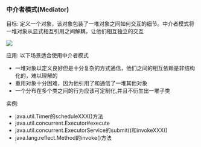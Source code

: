 ### 中介者模式(Mediator)

目标: 定义一个对象，该对象包装了一堆对象之间如何交互的细节。中介者模式将一堆对象从显式相互引用之间解耦，让他们相互独立的交互

![](http://java-design-patterns.com/patterns/mediator/etc/mediator_1.png)

应用: 以下场景适合使用中介者模式
- 一堆对象以定义良好但是十分复杂的方式通信，他们之间的相互依赖是非结构化的，难以理解的
- 重用对象十分困难，因为他引用了和通信了一堆其他对象
- 一个分布在多个类之间的行为应该可定制化,并且不衍生出一堆子类

实例:
- java.util.Timer的scheduleXXX()方法
- java.util.concurrent.Executor#execute
- java.util.concurrent.ExecutorService的submit()和invokeXXX()
- java.lang.reflect.Method的invoke()方法
